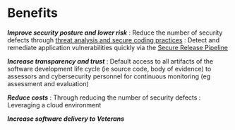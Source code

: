 # Benefits

***Improve security posture and lower risk***
: Reduce the number of security defects through [threat analysis and secure coding practices](https://www.securitycompass.com/sdelements/)
: Detect and remediate application vulnerabilities quickly via the [Secure Release Pipeline](pipeline.md)

***Increase transparency and trust***
: Default access to all artifacts of the software development life cycle (ie source code, body of evidence) to assessors 
and cybersecurity personnel for continuous monitoring (eg assessment and evaluation)

***Reduce costs***
: Through reducing the number of security defects
: Leveraging a cloud environment

***Increase software delivery to Veterans***

